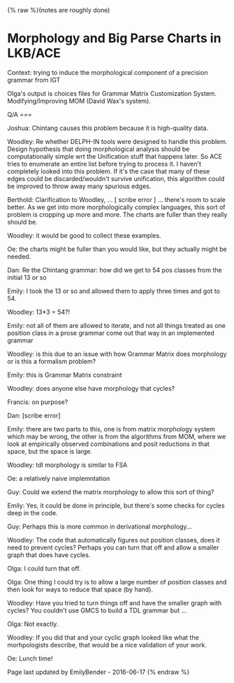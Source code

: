 {% raw %}(notes are roughly done)

# Morphology and Big Parse Charts in LKB/ACE

Context: trying to induce the morphological component of a precision
grammar from IGT

Olga's output is choices files for Grammar Matrix Customization System.
Modifying/Improving MOM (David Wax's system).

Q/A ===

Joshua: Chintang causes this problem because it is high-quality data.

Woodley: Re whether DELPH-IN tools were designed to handle this problem.
Design hypothesis that doing morphological analysis should be
computationally simple wrt the Unification stuff that happens later. So
ACE tries to enumerate an entire list before trying to process it. I
haven't completely looked into this problem. If it's the case that many
of these edges could be discarded/wouldn't survive unification, this
algorithm could be improved to throw away many spurious edges.

Berthold: Clarification to Woodley, ... \[ scribe error \] ... there's
room to scale better. As we get into more morphologically complex
languages, this sort of problem is cropping up more and more. The charts
are fuller than they really should be.

Woodley: it would be good to collect these examples.

Oe: the charts might be fuller than you would like, but they actually
might be needed.

Dan: Re the Chintang grammar: how did we get to 54 pos classes from the
initial 13 or so

Emily: I took the 13 or so and allowed them to apply three times and got
to 54.

Woodley: 13\*3 = 54?!

Emily: not all of them are allowed to iterate, and not all things
treated as one position class in a prose grammar come out that way in an
implemented grammar

Woodley: is this due to an issue with how Grammar Matrix does morphology
or is this a formalism problem?

Emily: this is Grammar Matrix constraint

Woodley: does anyone else have morphology that cycles?

Francis: on purpose?

Dan: \[scribe error\]

Emily: there are two parts to this, one is from matrix morphology system
which may be wrong, the other is from the algorithms from MOM, where we
look at empirically observed combinations and posit reductions in that
space, but the space is large.

Woodley: tdl morphology is similar to FSA

Oe: a relatively naive implemntation

Guy: Could we extend the matrix morphology to allow this sort of thing?

Emily: Yes, it could be done in principle, but there's some checks for
cycles deep in the code.

Guy: Perhaps this is more common in derivational morphology...

Woodley: The code that automatically figures out position classes, does
it need to prevent cycles? Perhaps you can turn that off and allow a
smaller graph that does have cycles.

Olga: I could turn that off.

Olga: One thing I could try is to allow a large number of position
classes and then look for ways to reduce that space (by hand).

Woodley: Have you tried to turn things off and have the smaller graph
with cycles? You couldn't use GMCS to build a TDL grammar but ...

Olga: Not exactly.

Woodley: If you did that and your cyclic graph looked like what the
morhpologists describe, that would be a nice validation of your work.

Oe: Lunch time!

Page last updated by EmilyBender - 2016-06-17
{% endraw %}